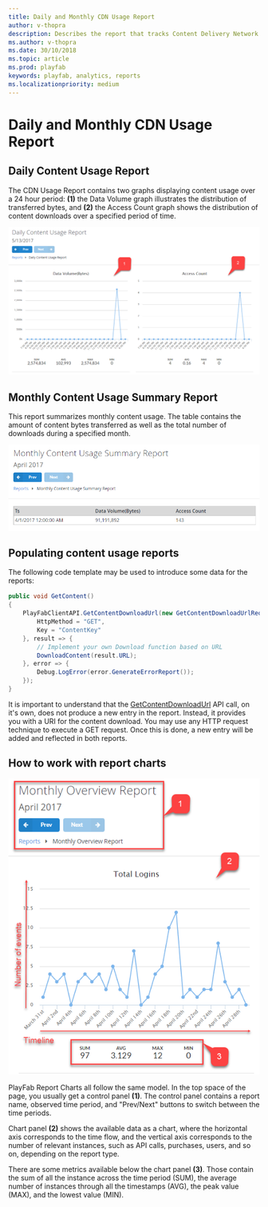 ```yaml
---
title: Daily and Monthly CDN Usage Report
author: v-thopra
description: Describes the report that tracks Content Delivery Network (CDN) usage by your players.
ms.author: v-thopra
ms.date: 30/10/2018
ms.topic: article
ms.prod: playfab
keywords: playfab, analytics, reports
ms.localizationpriority: medium
---
```


# Daily and Monthly CDN Usage Report

## Daily Content Usage Report

The CDN Usage Report contains two graphs displaying content usage over a 24 hour period: **(1)** the Data Volume graph illustrates the distribution of transferred bytes, and **(2)** the Access Count graph shows the distribution of content downloads over a specified period of time.

![Daily Content Usage Report Table](media/tutorials/daily-content-usage-report-table.png)  

## Monthly Content Usage Summary Report

This report summarizes monthly content usage. The table contains the amount of content bytes transferred as well as the total number of downloads during a specified month.

![Monthly Content Usage Report Table](media/tutorials/monthly-content-usage-report-table.png)  

## Populating content usage reports

The following code template may be used to introduce some data for the reports:

```csharp
public void GetContent()
{
    PlayFabClientAPI.GetContentDownloadUrl(new GetContentDownloadUrlRequest() {
        HttpMethod = "GET",
        Key = "ContentKey"
    }, result => {
        // Implement your own Download function based on URL
        DownloadContent(result.URL);
    }, error => {
        Debug.LogError(error.GenerateErrorReport());        
    });
}
```

It is important to understand that the [GetContentDownloadUrl](https://api.playfab.com/documentation/client/method/GetContentDownloadUrl) API call, on it's own, does not produce a new entry in the report. Instead, it provides you with a URI for the content download. You may use any HTTP request technique to execute a GET request. Once this is done, a new entry will be added and reflected in both reports.

## How to work with report charts

![Monthly Overview Report](media/tutorials/monthly-overview-report.png)  

PlayFab Report Charts all follow the same model. In the top space of the page, you usually get a control panel **(1)**. The control panel contains a report name, observed time period, and "Prev/Next" buttons to switch between the time periods.

Chart panel **(2)** shows the available data as a chart, where the horizontal axis corresponds to the time flow, and the vertical axis corresponds to the number of relevant instances, such as API calls, purchases, users, and so on, depending on the report type.

There are some metrics available below the chart panel **(3)**. Those contain the sum of all the instance across the time period (SUM), the average number of instances through all the timestamps (AVG), the peak value (MAX), and the lowest value (MIN).
